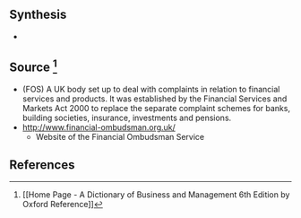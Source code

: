 ## Synthesis
- 
## Source [^1]
- (FOS) A UK body set up to deal with complaints in relation to financial services and products. It was established by the Financial Services and Markets Act 2000 to replace the separate complaint schemes for banks, building societies, insurance, investments and pensions.
- http://www.financial-ombudsman.org.uk/
	- Website of the Financial Ombudsman Service
## References

[^1]: [[Home Page - A Dictionary of Business and Management 6th Edition by Oxford Reference]]